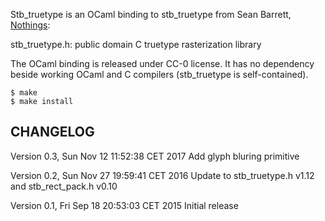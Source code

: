 Stb\_truetype is an OCaml binding to stb\_truetype from Sean Barrett, [Nothings](http://nothings.org/):

  stb\_truetype.h: public domain C truetype rasterization library 

The OCaml binding is released under CC-0 license.  It has no dependency beside
working OCaml and C compilers (stb\_truetype is self-contained).

```shell
$ make
$ make install
```

## CHANGELOG

Version 0.3, Sun Nov 12 11:52:38 CET 2017
  Add glyph bluring primitive

Version 0.2, Sun Nov 27 19:59:41 CET 2016
  Update to stb\_truetype.h v1.12 and stb\_rect\_pack.h v0.10

Version 0.1, Fri Sep 18 20:53:03 CET 2015
  Initial release
